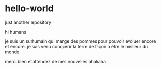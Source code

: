 # hello-world
just another repository

hi humans 

je suis un surhumain qui mange des pommes pour pouvoir evoluer encore et encore.
je suis venu conquerir la terre de façon a être le meilleur du monde 

merci bien et attendez de mes nouvelles ahahaha
